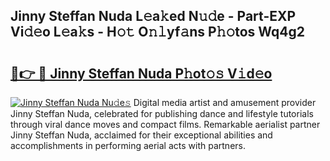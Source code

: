 ## Jinny Steffan Nuda L𝚎a𝚔ed N𝚞𝚍e - Part-EXP Vi𝚍𝚎o L𝚎a𝚔s - H𝚘𝚝 O𝚗𝚕yf𝚊ns P𝚑𝚘tos Wq4g2

# <h2><a href="http://kf05jv.oniu.top/?m=Jinny+Steffan+Nuda">🔗👉 🔴 Jinny Steffan Nuda P𝚑ot𝚘𝚜 V𝚒d𝚎o</a></h2>

[![Jinny Steffan Nuda Nu𝚍e𝚜](https://i.imgur.com/0qMVB7G.gif)](http://kf05jv.oniu.top/?m=Jinny+Steffan+Nuda)
Digital media artist and amusement provider Jinny Steffan Nuda, celebrated for publishing dance and lifestyle tutorials through viral dance moves and compact films. Remarkable aerialist partner Jinny Steffan Nuda, acclaimed for their exceptional abilities and accomplishments in performing aerial acts with partners.  

